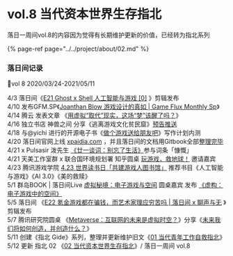 # vol.8 当代资本世界生存指北

落日一周间vol.8的内容因为觉得有长期维护更新的价值，已经转为指北系列

{% page-ref page="../../project/about/02.md" %}



### 落日间记录

🐏vol 8 2020/03/24-2021/05/11

4/3 落日间《[E21 Ghost x Shell 人工智能与游戏 \[0\]](https://docs.xpaidia.com/podcast/e21) 》剪辑发布  
4/10 发布GFM.SP《[Joanthan Blow 游戏设计的真如 \| Game Flux Monthly Sp](https://afdian.net/p/d46ded4e9a0911eb89e852540025c377)》  
4/14 腾云 发表文章 《[用虚拟“取代”现实，这场“梦”该醒了吗？](https://mp.weixin.qq.com/s/ngRKfOkOp44-wQk1qvM0Bg)》  
4/16 独立书店 神兽之间 分享《逃离游戏文化贫民窟》[预告推送](https://mp.weixin.qq.com/s/2XB5gkBfSZZf57FUed7BfQ)  
4/18 与@yichi 进行的开源电子书《[做个游戏送给朋友吧](https://luorijian.gitbook.io/pweb/tools)》写作计划内测  
4/20 落日间官网上线 [xpaidia.com](https://xpaidia.com/#0,0) ，并且落日间的文档用Gitbook全部[整理完毕](https://docs.xpaidia.com/)  
4/21 x Pulsasir 泼先生 [《廿一谈词：别忘了生活》](https://mp.weixin.qq.com/s/Y-kFIb5iH2wUP62BS2coBA)参与词条「慷慨」  
4/21 天美工作室群 x 联合国环境规划署 知乎圆桌 [玩游戏，救地球！](https://www.zhihu.com/roundtable/playingfortheplanet) 邀请嘉宾  
4/23 腾讯游戏学院 [4.23 世界读书日「共建游戏人图书馆」](https://mp.weixin.qq.com/s/loA1heUV5SRjaNyk9vqFww) 推荐书目《人工智能与游戏》《AI 3.0》《美的救赎》  
5/1 群岛BOOK \| 落日间Live [虚拟秘境：电子游戏与空间](https://mp.weixin.qq.com/s/MnF8CFTBF-sNrw3P4kcY5A) 圆桌嘉宾 发布 [《虚构：电子游戏中的空间》](https://www.bilibili.com/video/BV1bp4y147mZ?t=806)  
5/5 落日间 《[E22 氪金游戏都在骗钱，而艺术家理应穷苦吗 \| 落日间 x 聊声与无](https://docs.xpaidia.com/podcast/e22) 》剪辑发布  
5/7 腾讯研究院圆桌 《[Metaverse：互联网的未来是虚拟时空？](https://mp.weixin.qq.com/s/idtlL3Fb_zPOu3aJP7Xbtg)》分享《[未来我们将如何创造，并创造什么？](https://www.bilibili.com/video/BV1nU4y1t7pB?p=2)》  
5/11 创建《指北 Gide》系列，整理并更新维护旧文《[01 当代青年工作自救指北](https://docs.xpaidia.com/gide/01)》  
5/12 更新 指北 02 《[02 当代资本世界生存指北](https://docs.xpaidia.com/gide/02)》/ 落日一周间 vol.8

